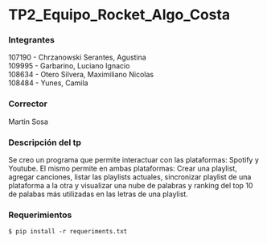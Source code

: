 # TP2_Equipo_Rocket_Algo_Costa
### Integrantes
107190 - Chrzanowski Serantes, Agustina  
109995 - Garbarino, Luciano Ignacio  
108634 - Otero Silvera, Maximiliano Nicolas  
108484 - Yunes, Camila
### Corrector
Martin Sosa
### Descripción del tp
Se creo un programa que permite interactuar con las plataformas: Spotify y Youtube.
El mismo permite en ambas plataformas: Crear una playlist, agregar canciones, listar las playlists actuales, sincronizar playlist de una plataforma a la otra y visualizar una nube de palabras y ranking del top 10 de palabas más utilizadas en las letras de una playlist.
### Requerimientos
`$ pip install -r requeriments.txt`
